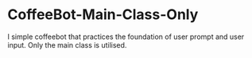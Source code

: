 # CoffeeBot-Main-Class-Only
I simple coffeebot that practices the foundation of user prompt and user input. Only the main class is utilised.
